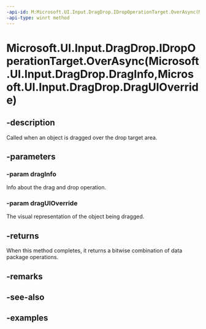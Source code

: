 ```yaml
---
-api-id: M:Microsoft.UI.Input.DragDrop.IDropOperationTarget.OverAsync(Microsoft.UI.Input.DragDrop.DragInfo,Microsoft.UI.Input.DragDrop.DragUIOverride)
-api-type: winrt method
---
```


# Microsoft.UI.Input.DragDrop.IDropOperationTarget.OverAsync(Microsoft.UI.Input.DragDrop.DragInfo,Microsoft.UI.Input.DragDrop.DragUIOverride)

<!--
public Windows.Foundation.IAsyncOperation<Windows.ApplicationModel.DataTransfer.DataPackageOperation> OverAsync (Microsoft.UI.Input.DragDrop.DragInfo dragInfo, Microsoft.UI.Input.DragDrop.DragUIOverride dragUIOverride);
-->

## -description

Called when an object is dragged over the drop target area.

## -parameters

### -param dragInfo

Info about the drag and drop operation.

### -param dragUIOverride

The visual representation of the object being dragged.

## -returns

When this method completes, it returns a bitwise combination of data package operations.

## -remarks

## -see-also

## -examples
